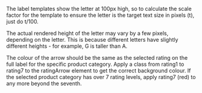 The label templates show the letter at 100px high, so to calculate the scale factor for the template to ensure the letter is the target text size in pixels (t), just do t/100.

The actual rendered height of the letter may vary by a few pixels, depending on the letter. This is because different letters have slightly different heights - for example, G is taller than A.

The colour of the arrow should be the same as the selected rating on the full label for the specific product category. Apply a class from rating1 to rating7 to the ratingArrow element to get the correct background colour. If the selected product category has over 7 rating levels, apply rating7 (red) to any more beyond the seventh.